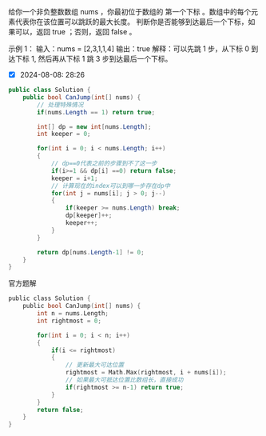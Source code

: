 给你一个非负整数数组 nums ，你最初位于数组的 第一个下标 。数组中的每个元素代表你在该位置可以跳跃的最大长度。
判断你是否能够到达最后一个下标，如果可以，返回 true ；否则，返回 false 。

示例 1：
输入：nums = [2,3,1,1,4]
输出：true
解释：可以先跳 1 步，从下标 0 到达下标 1, 然后再从下标 1 跳 3 步到达最后一个下标。

- [x] 2024-08-08: 28:26

```c#
public class Solution {
    public bool CanJump(int[] nums) {
        // 处理特殊情况
        if(nums.Length == 1) return true;

        int[] dp = new int[nums.Length];
        int keeper = 0;

        for(int i = 0; i < nums.Length; i++)
        {
            // dp==0代表之前的步骤到不了这一步
            if(i>=1 && dp[i] ==0) return false;
            keeper = i+1;
            // 计算现在的index可以到哪一步存在dp中
            for(int j = nums[i]; j > 0; j--)
            {
                if(keeper >= nums.Length) break;
                dp[keeper]++;
                keeper++;
            }
        }

        return dp[nums.Length-1] != 0;
    }
}
```

官方题解
```c
public class Solution {
    public bool CanJump(int[] nums) {
        int n = nums.Length;
        int rightmost = 0;

        for(int i = 0; i < n; i++)
        {
            if(i <= rightmost)
            {
                // 更新最大可达位置
                rightmost = Math.Max(rightmost, i + nums[i]);
                // 如果最大可抵达位置比数组长，直接成功
                if(rightmost >= n-1) return true;
            }
        }
        return false;
    }
}
```

      

